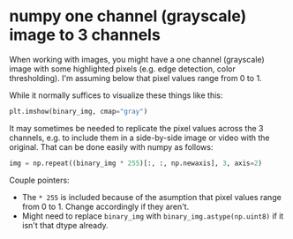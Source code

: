numpy one channel (grayscale) image to 3 channels
=================

When working with images, you might have a one channel (grayscale) image with some highlighted pixels (e.g. edge detection, color thresholding). 
I'm assuming below that pixel values range from 0 to 1.

While it normally suffices to visualize these things like this:

```python
plt.imshow(binary_img, cmap="gray")
```

It may sometimes be needed to replicate the pixel values across the 3 channels, e.g. to include them in a side-by-side image or video with the original.
That can be done easily with numpy as follows:

```python
img = np.repeat((binary_img * 255)[:, :, np.newaxis], 3, axis=2)
```

Couple pointers:
- The `* 255` is included because of the asumption that pixel values range from 0 to 1. Change accordingly if they aren't.
- Might need to replace `binary_img` with `binary_img.astype(np.uint8)` if it isn't that dtype already.
